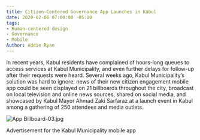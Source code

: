 ```yaml
---
title: Citizen-Centered Governance App Launches in Kabul
date: 2020-02-06 07:00:00 -05:00
tags:
- Human-centered design
- Governance
- Mobile
Author: Addie Ryan
---
```


In recent years, Kabul residents have complained of hours-long queues to access services at Kabul Municipality, and even further delays for follow-up after their requests were heard. Several weeks ago, Kabul Municipality’s solution was hard to ignore: news of their new citizen engagement mobile app could be seen displayed on 21 billboards throughout the city, broadcast on local television and online news sources, shared on social media, and showcased by Kabul Mayor Ahmad Zaki Sarfaraz at a launch event in Kabul among a gathering of 250 attendees and media outlets.

![App Billboard-03.jpg](/uploads/App%20Billboard-03.jpg)

Advertisement for the Kabul Municipality mobile app

<!--more-->